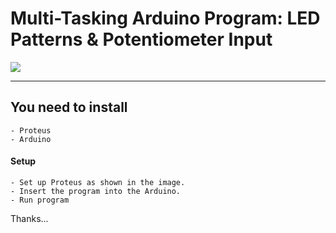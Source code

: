 # Multi-Tasking Arduino Program: LED Patterns & Potentiometer Input

<img src="https://drive.google.com/uc?id=1BdBJWPaTXR2ICrSzBewFt69YaTHoAXRE" />

---

## You need to install

```
- Proteus
- Arduino
```

#### Setup

```
- Set up Proteus as shown in the image.
- Insert the program into the Arduino.
- Run program
```

Thanks...
